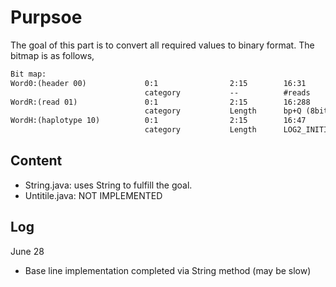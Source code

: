 # Purpsoe
The goal of this part is to convert all required values to binary format. The bitmap is as follows,
```html
Bit map:
Word0:(header 00)             0:1                2:15        16:31        32:47     48:63                    64:288
                              category           --          #reads       #hp       hp_start_addr            addr_of_last_row. [batch size (sram size)]
WordR:(read 01)               0:1                2:15        16:288
                              category           Length      bp+Q (8bit unit)
WordH:(haplotype 10)          0:1                2:15        16:47                            48:79                   80:288
                              category           Length      LOG2_INITIAL_VALUE(32bit)        INITIAL_VALUE(32bit)    bp	
```

## Content
* String.java: uses String to fulfill the goal.
* Untitile.java: NOT IMPLEMENTED

## Log
June 28
* Base line implementation completed via String method (may be slow)
